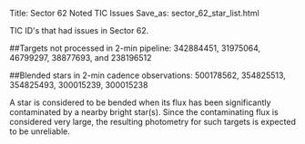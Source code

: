 Title: Sector 62 Noted TIC Issues
Save_as: sector_62_star_list.html


TIC ID's that had issues in Sector 62.


##Targets not processed in 2-min pipeline:
342884451, 31975064, 46799297, 38877693, and 238196512

##Blended stars in 2-min cadence observations:
500178562, 354825513, 354825493, 300015239, 300015238

A star is considered to be bended when its flux has been significantly contaminated by a nearby bright star(s). Since the contaminating flux is considered very large, the resulting photometry for such targets is expected to be unreliable.


